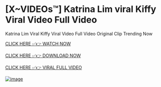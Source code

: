 # [X~VIDEOs™] Katrina Lim viral Kiffy Viral Video Full Video

  Katrina Lim Viral Kiffy Viral Video Full Video Original Clip Trending Now

[CLICK HERE ✅👉 WATCH NOW](https://achi-dekha-hobe01.blogspot.com/2025/05/vir22.html)

[CLICK HERE ✅👉 DOWNLOAD NOW](https://achi-dekha-hobe01.blogspot.com/2025/05/vir22.html)

[CLICK HERE ✅👉 VIRAL FULL VIDEO](https://achi-dekha-hobe01.blogspot.com/2025/05/vir22.html)

[![image](https://github.com/user-attachments/assets/8f0e6b55-6420-47cc-943f-0e111b9d457a)](https://achi-dekha-hobe01.blogspot.com/2025/05/vir22.html)

